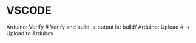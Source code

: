 # VSCODE

Arduino: Verify # Verify and build -> output ist build/
Arduino: Upload # -> Upload to Arduboy
